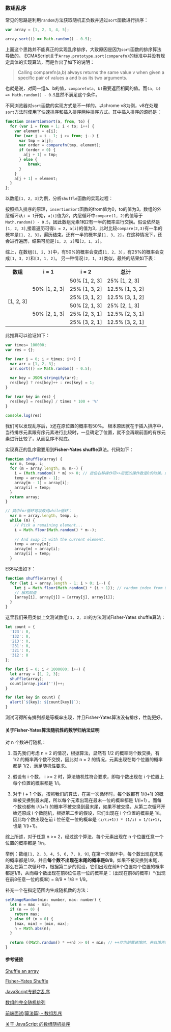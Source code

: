 ### 数组乱序

常见的思路是利用`random`方法获取随机正负数并通过`sort`函数进行排序：
```javascript
var array = [1, 2, 3, 4, 5];

array.sort(() => Math.random() - 0.5);
```
上面这个思路并不能真正的实现乱序排序，大致原因是因为`sort`函数的排序算法导致的。
ECMAScript关于`Array.prototype.sort(comparefn)`的标准中并没有规定具体的实现算法，而是作出了如下的说明：
> Calling comparefn(a,b) always returns the same value v when given a specific pair of values a and b as its two arguments.

也就是说，对同一组a、b的值，`comparefn(a, b)`需要返回相同的值。而`(a, b) => Math.random() - 0.5`显然不满足这个条件。

不同浏览器对`sort`函数的实现方式是不一样的。以chrome v8为例，v8在处理`sort`方法时使用了快速排序和插入排序两种排序方式。其中插入排序的源码是：
```javascript
function InsertionSort(a, from, to) {
  for (var i = from + 1; i < to; i++) {
    var element = a[i];
    for (var j = i - 1; j >= from; j--) {
      var tmp = a[j];
      var order = comparefn(tmp, element);
      if (order > 0) {
        a[j + 1] = tmp;
      } else {
          break;
      }
    }
    a[j + 1] = element;
  }
};
```
以数组`[1, 2, 3]`为例，分析`shuffle`函数的实现过程：

按照插入排序的原理，`insertionSort`函数的from值为0，to的值为3。数组的外层循环从`i = 1`开始，`a[i]`值为2，内层循环中`compare(1, 2)`的值等于`Math.random() - 0.5`，因此数组元素1和2有一半的概率进行交换。假设依然是`[1, 2, 3]`,接着遍历可得`i = 2`，`a[i]`的值为3，此时比较`compare(2,3)`有一半的概率是`[1, 2, 3]`，遍历结束。还有一半的概率是`[1, 3, 2]`，在这种情况下，还会进行遍历，结果可能是`[1, 3, 2]`和`[3, 1, 2]`。

综上，在数组`[1, 2, 3]`中，有50%的概率会变成`[1, 2, 3]`，有25%的概率会变成`[1, 3, 2]`和`[3, 1, 2]`。
另一种情况`[2, 1, 3]`类似，最终的结果如下表：

<table role="table">  
    <tbody><tr>
        <th>数组</th>
        <th>i = 1</th>
        <th>i = 2</th>
        <th>总计</th>
    </tr>  
    <tr>  
        <td rowspan="6">[1, 2, 3]</td>
        <td rowspan="3">50% [1, 2, 3]</td>
         <td>50% [1, 2, 3]</td>
         <td>25% [1, 2, 3]</td>
    </tr>
    <tr>  
        <td>25% [1, 3, 2]</td>
        <td>12.5% [1, 3, 2]</td>
    </tr>
    <tr>  
        <td>25% [3, 1, 2]</td>
        <td>12.5% [3, 1, 2]</td>
    </tr>  
    <tr>  
        <td rowspan="3">50% [2, 1, 3]</td>
        <td>50% [2, 1, 3]</td>
         <td>25% [2, 1, 3]</td>
    </tr>
    <tr>  
        <td>25% [2, 3, 1]</td>
        <td>12.5% [2, 3, 1]</td>
    </tr>
    <tr>  
        <td>25% [3, 2, 1]</td>
        <td>12.5% [3, 2, 1]</td>
    </tr>
</tbody></table>

此推算可以验证如下：
```javascript
var times= 100000;
var res = {};

for (var i = 0; i < times; i++) {
  var arr = [1, 2, 3];
  arr.sort(() => Math.random() - 0.5);
  
  var key = JSON.stringify(arr);
  res[key] ? res[key]++ : res[key] = 1;
}

for (var key in res) {
  res[key] = res[key] / times * 100 + '%'
}

console.log(res)
```
我们可以发现乱序后，`3`还在原位置的概率有50%。
根本原因就在于插入排序中，当待排序元素跟有序元素进行比较时，一旦确定了位置，就不会再跟前面的有序元素进行比较了，从而乱序不彻底。

实现真正的乱序需要用到**Fisher-Yates shuffle**算法。代码如下：
```javascript
function shuffle(array) {
  var m, temp, i;
  for (m = array.length; m; m--) {
    i = (Math.random() * m) >> 0; // 按位右移操作符>>后面的操作数是0的时候，结果和Math.floor()一样，向下取整，但速度更快。
    temp = array[m - 1];
    array[m - 1] = array[i];
    array[i] = temp;
  }
  return array;
}

// 其中for循环可以改成while循环：
  var m = array.length, temp, i;
  while (m) {
    // Pick a remaining element...
    i = Math.floor(Math.random() * m--);
    
    // And swap it with the current element.
    temp = array[m];
    array[m] = array[i];
    array[i] = temp;
  }
```
ES6写法如下：
```javascript
function shuffle(array) {
  for (let i = array.length - 1; i > 0; i--) {
    let j = Math.floor(Math.random() * (i + 1)); // random index from 0 to i
    // 解构赋值
    [array[i], array[j]] = [array[j], array[i]];
  }
}
```

这里我们采用类似上文测试数组`[1, 2, 3]`的方法测试Fisher-Yates shuffle算法：
```javascript
let count = {
  '123': 0,
  '132': 0,
  '213': 0,
  '231': 0,
  '321': 0,
  '312': 0
};

for (let i = 0; i < 1000000; i++) {
  let array = [1, 2, 3];
  shuffle(array);
  count[array.join('')]++;
}

for (let key in count) {
  alert(`${key}: ${count[key]}`);
}
```
测试可得所有排列都是等概率出现，并且Fisher-Yates算法没有排序，性能更好。

#### 关于Fisher-Yates算法随机性的数学归纳法证明

对 n 个数进行随机：

1. 首先我们考虑 n = 2 的情况，根据算法，显然有 1/2 的概率两个数交换，有 1/2 的概率两个数不交换，因此对 n = 2 的情况，元素出现在每个位置的概率都是 1/2，满足随机性要求。

2. 假设有 i 个数， i >= 2 时，算法随机性符合要求，即每个数出现在 i 个位置上每个位置的概率都是 1/i。

3. 对于 i + 1 个数，按照我们的算法，在第一次循环时，每个数都有 1/(i+1) 的概率被交换到最末尾，所以每个元素出现在最末一位的概率都是 1/(i+1) 。而每个数也都有 i/(i+1) 的概率不被交换到最末尾，如果不被交换，从第二次循环开始还原成 i 个数随机，根据第二步的假设，它们出现在 i 个位置的概率是 1/i。因此每个数出现在前 i 位任意一位的概率是 `(i/(i+1)) * (1/i) = 1/(i+1)`，也是 1/(i+1)。

综上所述，对于任意 n >= 2，经过这个算法，每个元素出现在 n 个位置任意一个位置的概率都是 1/n。

举例：数组`[1, 2, 3, 4, 5, 6, 7, 8, 9]`, 在第一次循环中，每个数出现在末尾的概率都是1/9，并且**每个数不出现在末尾的概率是8/9**。如果不被交换到末尾，那么在第二次循环中，根据第二步的假设，它们出现在前8个位置每个位置的概率都是1/8，从而每个数出现在前8位任意一位的概率是：（出现在前8的概率）*(出现在前8任意一位的概率) = 8/9 * 1/8 = 1/9。

补充一个在指定范围内生成随机数的方法：
```javascript
setRangeRandom(min: number, max: number) {
  let n = max - min;
  if (n == 0) {
    return max;
  } else if (n < 0) {
    [max, min] = [min, max];
    n = Math.abs(n);
  }
  
  return ((Math.random() * ++n) >> 0) + min; // ++作为前置递增时，先自增再赋值，且运算符优先级小于后置递增。
}
```

#### 参考链接

[Shuffle an array](https://javascript.info/task/shuffle)

[Fisher–Yates Shuffle](https://bost.ocks.org/mike/shuffle/)

[JavaScript专题之乱序](https://github.com/mqyqingfeng/Blog/issues/51)

[数组的完全随机排列](https://h5jun.com/post/array-shuffle.html)

[前端面试(算法篇) - 数组乱序](https://www.cnblogs.com/wisewrong/p/10517532.html)

[关于 JavaScript 的数组随机排序](https://mp.weixin.qq.com/s/0j7iMJwaXYt3BD036M8s-w)
